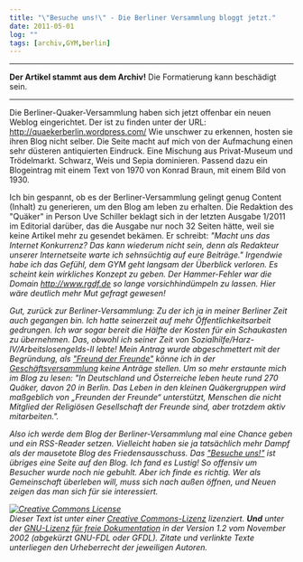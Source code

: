 ```yaml
---
title: "\"Besuche uns!\" - Die Berliner Versammlung bloggt jetzt."
date: 2011-05-01
log: ""
tags: [archiv,GYM,berlin]
---
```

<hr><b>Der Artikel stammt aus dem Archiv!</b> Die Formatierung kann beschädigt sein.<hr>

Die Berliner-Quaker-Versammlung haben sich jetzt offenbar ein neuen Weblog eingerichtet. Der ist zu finden unter der URL: http://quaekerberlin.wordpress.com/ Wie unschwer zu erkennen, hosten sie ihren Blog nicht selber. Die Seite macht auf mich von der Aufmachung einen sehr düsteren antiquierten Eindruck. Eine Mischung aus Privat-Museum und Trödelmarkt. Schwarz, Weis und Sepia dominieren. Passend dazu ein Blogeintrag mit einem Text von 1970 von Konrad Braun, mit einem Bild von 1930. 

Ich bin gespannt, ob es der Berliner-Versammlung gelingt genug Content (Inhalt) zu generieren, um den Blog am leben zu erhalten. Die Redaktion des "Quäker" in Person Uve Schiller beklagt sich in der letzten Ausgabe 1/2011 im Editorial darüber, das die Ausgabe nur noch 32 Seiten hätte, weil sie keine Artikel mehr zu gesendet bekämen.  Er schreibt: <i>"Macht uns das Internet Konkurrenz? Das kann wiederum nicht sein, denn als Redakteur unserer Internetseite warte ich sehnsüchtig auf eure Beiträge." Irgendwie habe ich das Gefühl, dem GYM geht langsam der Überblick verloren. Es scheint kein wirkliches Konzept zu geben. Der Hammer-Fehler war die Domain http://www.rgdf.de so lange vorsichhindümpeln zu lassen. Hier wäre deutlich mehr Mut gefragt gewesen!

Gut, zurück zur Berliner-Versammlung: Zu der ich ja in meiner Berliner Zeit auch gegangen bin. Ich hatte seinerzeit auf mehr Öffentlichkeitsarbeit gedrungen. Ich war sogar bereit die Hälfte der Kosten für ein Schaukasten zu übernehmen. Das, obwohl ich seiner Zeit von Sozialhilfe/Harz-IV/Arbeitslosengelds-II lebte! Mein Antrag wurde abgeschmettert mit der Begründung, als <a href="http://de.wikipedia.org/wiki/Glossar_Quäkertum">"Freund der Freunde"</a> könne ich in der <a href="http://de.wikipedia.org/wiki/Glossar_Quäkertum">Geschäftsversammlung</a> keine Anträge stellen. Um so mehr erstaunte mich im Blog zu lesen: <i>"In Deutschland und Österreiche leben heute rund 270 Quäker, davon 20 in Berlin. Das Leben in den kleinen Quäkergruppen wird maßgeblich von „Freunden der Freunde“ unterstützt, Menschen die nicht Mitglied der Religiösen Gesellschaft der Freunde sind, aber trotzdem aktiv mitarbeiten."</i>.

Also ich werde dem Blog der Berliner-Versammlung mal eine Chance geben und ein RSS-Reader setzen. Vielleicht haben sie ja tatsächlich mehr Dampf als der mausetote Blog des Friedensausschuss. Das <a href="http://quaekerberlin.wordpress.com/besuche-uns/"><i>"Besuche uns!"</i></a> ist übriges eine Seite auf den Blog. Ich fand es Lustig! So offensiv um Besucher wurde noch nie gebuhlt. Aber ich finde es richtig. Wer als Gemeinschaft überleben will, muss sich nach außen öffnen, und Neuen zeigen das man sich für sie interessiert.


<a rel="license" href="http://creativecommons.org/licenses/by-sa/3.0/de/"><img alt="Creative Commons License" style="border-width: 0pt;" src="http://i.creativecommons.org/l/by-sa/3.0/de/88x31.png" /></a><br />
Dieser <span xmlns:dc="http://purl.org/dc/elements/1.1/" href="http://purl.org/dc/dcmitype/Text" rel="dc:type">Text</span> ist unter einer <a rel="license" href="http://creativecommons.org/licenses/by-sa/3.0/de/">Creative Commons-Lizenz</a> lizenziert. <b>Und</b> unter der <a href="http://de.wikipedia.org/wiki/GFDL">GNU-Lizenz f&uuml;r freie Dokumentation</a> in der Version 1.2 vom November 2002 (abgek&uuml;rzt GNU-FDL oder GFDL). Zitate und verlinkte Texte unterliegen den Urheberrecht der jeweiligen Autoren.

